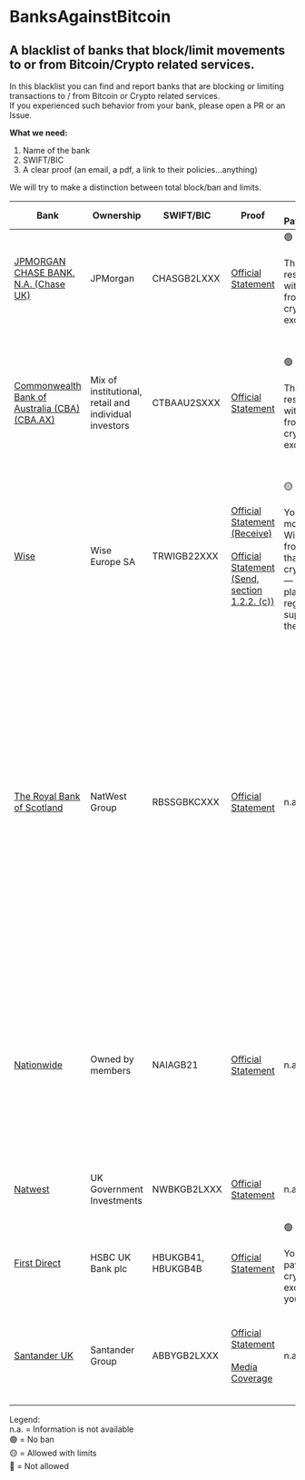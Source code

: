 # BanksAgainstBitcoin
## A blacklist of banks that block/limit movements to or from Bitcoin/Crypto related services. ##

In this blacklist you can find and report banks that are blocking or limiting transactions to / from Bitcoin or Crypto related services.
<br>If you experienced such behavior from your bank, please open a PR or an Issue.

**What we need:**
1. Name of the bank
2. SWIFT/BIC
3. A clear proof (an email, a pdf, a link to their policies...anything)

We will try to make a distinction between total block/ban and limits.

Bank | Ownership | SWIFT/BIC | Proof | Receiving Payments Limits | Sending Payments Limits |
 ------------ | ------------- | ------- | ------- | ------- | -------
[JPMORGAN CHASE BANK, N.A. (Chase UK)](https://www.chase.co.uk/gb/en/) | JPMorgan | CHASGB2LXXX | [Official Statement](https://www.chase.co.uk/gb/en/support/crypto/) | :green_circle: NO BAN <br><br> They do not restrict withdrawals from cryptocurrency exchanges | :red_circle: TOTAL BAN |
[Commonwealth Bank of Australia (CBA) (CBA.AX)](https://www.commbank.com.au/) | Mix of institutional, retail and individual investors |  CTBAAU2SXXX  | [Official Statement](https://www.commbank.com.au/support/security/cryptocurrency-payments.html) | :green_circle: NO BAN <br><br>They do not restrict withdrawals from cryptocurrency exchanges | They limit the amount you can pay to certain accounts or merchants associated with cryptocurrency exchanges, to no more than $10,000 in total from all of your accounts each calendar month. |
[Wise](https://wise.com/) | Wise Europe SA | TRWIGB22XXX | [Official Statement (Receive)](https://wise.com/help/articles/2932118/incompatible-accounts-and-payments) <br><br>[Official Statement (Send, section 1.2.2. (c))](https://wise.com/gb/legal/acceptable-use-policy-eea) | :yellow_circle: PARTIAL BAN <br><br>You can receive money to your Wise account from a platform that deals with cryptocurrencies — as long as the platform is regulated and/or supervised in the EU or UK | :red_circle: TOTAL BAN
[The Royal Bank of Scotland](https://www.rbs.co.uk/) | NatWest Group | RBSSGBKCXXX | [Official Statement](https://www.supportcentre-rbs.co.uk/Searchable/1693188662/Payments-Cryptocurrency.htm) | n.a. | :yellow_circle: BANK TRANSFER, DEBIT CARD<br>:red_circle: CREDIT CARD<br><br> They block or limit online banking and mobile app Faster Payments and Debit Card transactions made to these exchanges to £1k a day and £5k in any 30-day period. <br>RBS also blocks the use of their Credit and Charge Cards to purchase cryptocurrency. The above steps apply to Personal, Business and Commercial customers. |
[Nationwide](https://www.nationwide.co.uk) | Owned by members | NAIAGB21 | [Official Statement](https://www.nationwide.co.uk/help/fraud-and-security/cryptocurrency-payment-restrictions/?et_cid=26323083&et_rid=170684709) | n.a. | :yellow_circle: BANK TRANSFER, DEBIT CARD<br>:red_circle: CREDIT CARD<br><br> Debit card purchases limited to £5,000 a day, or £100 a day if you have a FlexOne account. You can no longer use your credit card to purchase cryptocurrencies. |
[Natwest](https://www.natwestgroup.com) | UK Government Investments | NWBKGB2LXXX | [Official Statement](https://www.natwestgroup.com/news-and-insights/news-room/press-releases/financial-capability-and-learning/2023/mar/natwest-limits-crypto-payments.html) | n.a. | £1000 daily and £5000 30-day-limit imposed on cryptocurrency exchanges. |
[First Direct](https://www.firstdirect.com) | HSBC UK Bank plc | HBUKGB41, HBUKGB4B | [Official Statement](https://www.firstdirect.com/help/bank-accounts/payments-and-transfers/cryptocurrency/) | :green_circle: NO BAN<br><br>You can receive payments from cryptocurrency exchanges into your account. | £2,500 for a single payment and a total payment limit of £10,000 in any rolling 30-day period. |
[Santander UK](https://www.santander.co.uk) | Santander Group | ABBYGB2LXXX | [Official Statement](https://www.santander.co.uk/personal/support/fraud-and-security/cryptocurrency)<br><br> [Media Coverage](https://www.reuters.com/business/finance/santander-block-uk-transfers-crypto-exchanges-2023-2022-11-04) | n.a. | :yellow_circle: ALLOWED WITH LIMITS<br><br> A £1k limit per transaction, not surpassing £3k in any 30-day period. |




Legend:
<br>n.a. = Information is not available<br>
:green_circle: = No ban<br>
:yellow_circle: = Allowed with limits<br>
:red_circle: = Not allowed<br>
